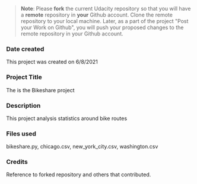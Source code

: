 >**Note**: Please **fork** the current Udacity repository so that you will have a **remote** repository in **your** Github account. Clone the remote repository to your local machine. Later, as a part of the project "Post your Work on Github", you will push your proposed changes to the remote repository in your Github account.

### Date created
This project was created on 6/8/2021

### Project Title
The is the Bikeshare project

### Description
This project analysis statistics around bike routes

### Files used
bikeshare.py, chicago.csv, new_york_city.csv, washington.csv

### Credits
Reference to forked repository and others that contributed.
